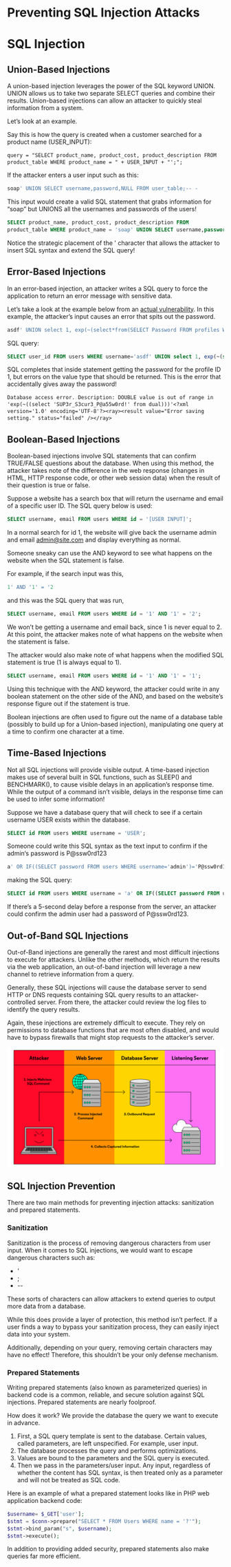 # Preventing SQL Injection Attacks

# SQL Injection

## Union-Based Injections
A union-based injection leverages the power of the SQL keyword UNION. UNION allows us to take two separate SELECT queries and combine their results. Union-based injections can allow an attacker to quickly steal information from a system.

Let’s look at an example.

Say this is how the query is created when a customer searched for a product name (USER_INPUT):
```JS
query = "SELECT product_name, product_cost, product_description FROM product_table WHERE product_name = " + USER_INPUT + "';";
```

If the attacker enters a user input such as this:
```SQL
soap' UNION SELECT username,password,NULL FROM user_table;-- -
```

This input would create a valid SQL statement that grabs information for “soap” but UNIONS all the usernames and passwords of the users!
```SQL
SELECT product_name, product_cost, product_description FROM
product_table WHERE product_name = 'soap' UNION SELECT username,password,NULL FROM user_table;-- -';
```

Notice the strategic placement of the ' character that allows the attacker to insert SQL syntax and extend the SQL query!

## Error-Based Injections
In an error-based injection, an attacker writes a SQL query to force the application to return an error message with sensitive data.

Let’s take a look at the example below from an [actual vulnerability](https://packetstormsecurity.com/files/138790/Dolphin-7.3.0-SQL-Injection.html). In this example, the attacker’s input causes an error that spits out the password.
```SQL
asdf' UNION select 1, exp(~(select*from(SELECT Password FROM profiles WHERE ID=1)x)); -- -
```
SQL query:
```SQL
SELECT user_id FROM users WHERE username='asdf' UNION select 1, exp(~(select*from(SELECT Password FROM profiles WHERE ID=1)x)); -- -
```
SQL completes that inside statement getting the password for the profile ID 1, but errors on the value type that should be returned. This is the error that accidentally gives away the password!
```
Database access error. Description: DOUBLE value is out of range in 'exp(~((select 'SUP3r_S3cur3_P@a55w0rd!' from dual)))'<?xml version='1.0' encoding='UTF-8'?><ray><result value="Error saving setting." status="failed" /></ray>
```

## Boolean-Based Injections
Boolean-based injections involve SQL statements that can confirm TRUE/FALSE questions about the database. When using this method, the attacker takes note of the difference in the web response (changes in HTML, HTTP response code, or other web session data) when the result of their question is true or false.

Suppose a website has a search box that will return the username and email of a specific user ID. The SQL query below is used:
```SQL
SELECT username, email FROM users WHERE id = '[USER INPUT]';
```

In a normal search for id 1, the website will give back the username admin and email admin@site.com and display everything as normal.

Someone sneaky can use the AND keyword to see what happens on the website when the SQL statement is false.

For example, if the search input was this,
```SQL
1' AND '1' = '2
```
and this was the SQL query that was run,
```SQL
SELECT username, email FROM users WHERE id = '1' AND '1' = '2';
```

We won’t be getting a username and email back, since 1 is never equal to 2. At this point, the attacker makes note of what happens on the website when the statement is false.

The attacker would also make note of what happens when the modified SQL statement is true (1 is always equal to 1).
```SQL
SELECT username, email FROM users WHERE id = '1' AND '1' = '1';
```

Using this technique with the AND keyword, the attacker could write in any boolean statement on the other side of the AND, and based on the website’s response figure out if the statement is true.

Boolean injections are often used to figure out the name of a database table (possibly to build up for a Union-based injection), manipulating one query at a time to confirm one character at a time.

## Time-Based Injections
Not all SQL injections will provide visible output. A time-based injection makes use of several built in SQL functions, such as SLEEP() and BENCHMARK(), to cause visible delays in an application’s response time. While the output of a command isn’t visible, delays in the response time can be used to infer some information!

Suppose we have a database query that will check to see if a certain username USER exists within the database.
```SQL
SELECT id FROM users WHERE username = 'USER';
```

Someone could write this SQL syntax as the text input to confirm if the admin‘s password is P@ssw0rd123
```SQL
a' OR IF((SELECT password FROM users WHERE username='admin')='P@ssw0rd123', SLEEP(5), NULL);-- -
```

making the SQL query:
```SQL
SELECT id FROM users WHERE username = 'a' OR IF((SELECT password FROM users WHERE username='admin')='P@ssw0rd123', SLEEP(5), NULL);-- -';
```

If there’s a 5-second delay before a response from the server, an attacker could confirm the admin user had a password of P@ssw0rd123.

## Out-of-Band SQL Injections
Out-of-Band injections are generally the rarest and most difficult injections to execute for attackers. Unlike the other methods, which return the results via the web application, an out-of-band injection will leverage a new channel to retrieve information from a query.

Generally, these SQL injections will cause the database server to send HTTP or DNS requests containing SQL query results to an attacker-controlled server. From there, the attacker could review the log files to identify the query results.

Again, these injections are extremely difficult to execute. They rely on permissions to database functions that are most often disabled, and would have to bypass firewalls that might stop requests to the attacker’s server.

![](./img/Cybersecurity_OutofBandSQL_1-05.svg)

## SQL Injection Prevention
There are two main methods for preventing injection attacks: sanitization and prepared statements.

### Sanitization
Sanitization is the process of removing dangerous characters from user input. When it comes to SQL injections, we would want to escape dangerous characters such as:
* '
* ;
* \--

These sorts of characters can allow attackers to extend queries to output more data from a database.

While this does provide a layer of protection, this method isn’t perfect. If a user finds a way to bypass your sanitization process, they can easily inject data into your system.

Additionally, depending on your query, removing certain characters may have no effect! Therefore, this shouldn’t be your only defense mechanism.

### Prepared Statements
Writing prepared statements (also known as parameterized queries) in backend code is a common, reliable, and secure solution against SQL injections. Prepared statements are nearly foolproof.

How does it work? We provide the database the query we want to execute in advance.
1. First, a SQL query template is sent to the database. Certain values, called parameters, are left unspecified. For example, user input.
2. The database processes the query and performs optimizations.
3. Values are bound to the parameters and the SQL query is executed.
4. Then we pass in the parameters/user input. Any input, regardless of whether the content has SQL syntax, is then treated only as a parameter and will not be treated as SQL code.

Here is an example of what a prepared statement looks like in PHP web application backend code:
```PHP
$username= $_GET['user'];
$stmt = $conn->prepare("SELECT * FROM Users WHERE name = '?'");
$stmt->bind_param("s", $username);
$stmt->execute();
```

In addition to providing added security, prepared statements also make queries far more efficient.
